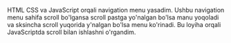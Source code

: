 HTML CSS va JavaScript orqali navigation menu yasadim. Ushbu navigation menu sahifa scroll bo'lgansa scroll pastga yo'nalgan bo'lsa manu yoqoladi va sksincha scroll yuqorida y'nalgan bo'lsa menu ko'rinadi. Bu loyiha orqali JavaScriptda scroll bilan ishlashni o'rgandim.
